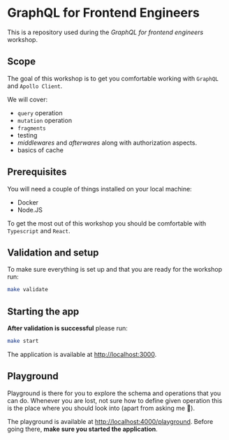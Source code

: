 # GraphQL for Frontend Engineers

This is a repository used during the _GraphQL for frontend engineers_ workshop.

## Scope

The goal of this workshop is to get you comfortable working with `GraphQL` and `Apollo Client`.

We will cover:

- `query` operation
- `mutation` operation
- `fragments`
- testing
- _middlewares_ and _afterwares_ along with authorization aspects.
- basics of cache

## Prerequisites

You will need a couple of things installed on your local machine:

- Docker
- Node.JS

To get the most out of this workshop you should be comfortable with `Typescript` and `React`.

## Validation and setup

To make sure everything is set up and that you are ready for the workshop run:

```sh
make validate
```

## Starting the app

**After validation is successful** please run:

```sh
make start
```

The application is available at [http://localhost:3000](http://localhost:3000).

## Playground

Playground is there for you to explore the schema and operations that you can do. Whenever you are lost, not sure how to
define given operation this is the place where you should look into (apart from asking me 🙂).

The playground is available at [http://localhost:4000/playground](http://localhost:4000/playground).
Before going there, **make sure you started the application**.
